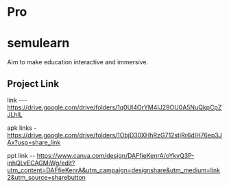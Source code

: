 # Pro
# semulearn
Aim to make education  interactive and  immersive.
## Project Link

link --- https://drive.google.com/drive/folders/1q0Ul4OrYM4IJ29OU0A5NuQkpCpZJLhlL

apk links - https://drive.google.com/drive/folders/1ObjD30XHhRzG712stjRr6dIH76ep3JAx?usp=share_link

ppt link -- https://www.canva.com/design/DAFfieKenrA/oYkvQ3P-inhQLvECAGMiWg/edit?utm_content=DAFfieKenrA&utm_campaign=designshare&utm_medium=link2&utm_source=sharebutton
